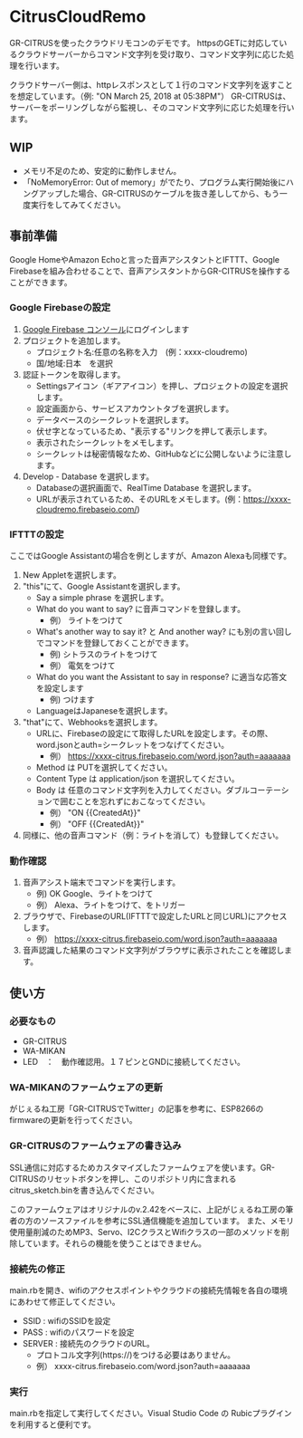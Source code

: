 # CitrusCloudRemo
GR-CITRUSを使ったクラウドリモコンのデモです。
httpsのGETに対応しているクラウドサーバーからコマンド文字列を受け取り、コマンド文字列に応じた処理を行います。

クラウドサーバー側は、httpレスポンスとして１行のコマンド文字列を返すことを想定しています。（例: "ON March 25, 2018 at 05:38PM"）
GR-CITRUSは、サーバーをポーリングしながら監視し、そのコマンド文字列に応じた処理を行います。

## WIP
- メモリ不足のため、安定的に動作しません。
- 「NoMemoryError: Out of memory」がでたり、プログラム実行開始後にハングアップした場合、GR-CITRUSのケーブルを抜き差ししてから、もう一度実行をしてみてください。

## 事前準備
Google HomeやAmazon Echoと言った音声アシスタントとIFTTT、Google Firebaseを組み合わせることで、音声アシスタントからGR-CITRUSを操作することができます。

### Google Firebaseの設定
1. [Google Firebase コンソール](https://console.firebase.google.com/)にログインします
2. プロジェクトを追加します。
    - プロジェクト名:任意の名称を入力　(例：xxxx-cloudremo)
    - 国/地域:日本　を選択
3. 認証トークンを取得します。
    - Settingsアイコン（ギアアイコン）を押し、プロジェクトの設定を選択します。
    - 設定画面から、サービスアカウントタブを選択します。
    - データベースのシークレットを選択します。
    - 伏せ字となっているため、"表示する"リンクを押して表示します。
    - 表示されたシークレットをメモします。
    - シークレットは秘密情報なため、GitHubなどに公開しないように注意します。
3. Develop - Database を選択します。
    - Databaseの選択画面で、RealTime Database を選択します。
    - URLが表示されているため、そのURLをメモします。(例：https://xxxx-cloudremo.firebaseio.com/)

### IFTTTの設定
ここではGoogle Assistantの場合を例としますが、Amazon Alexaも同様です。

1. New Appletを選択します。
2. "this"にて、Google Assistantを選択します。
    - Say a simple phrase を選択します。
    - What do you want to say? に音声コマンドを登録します。
        - 例） ライトをつけて
    - What's another way to say it? と And another way? にも別の言い回しでコマンドを登録しておくことができます。
        - 例) シトラスのライトをつけて
        - 例） 電気をつけて
    - What do you want the Assistant to say in response? に適当な応答文を設定します
        - 例) つけます
    - LanguageはJapaneseを選択します。
3. "that"にて、Webhooksを選択します。
    - URLに、Firebaseの設定にて取得したURLを設定します。その際、word.jsonとauth=シークレットをつなげてください。
        - 例） https://xxxx-citrus.firebaseio.com/word.json?auth=aaaaaaa
    - Method は PUTを選択してください。
    - Content Type は application/json を選択してください。
    - Body は 任意のコマンド文字列を入力してください。ダブルコーテーションで囲むことを忘れずにおこなってください。
        - 例） "ON {{CreatedAt}}"
        - 例） "OFF {{CreatedAt}}"
4. 同様に、他の音声コマンド（例：ライトを消して）も登録してください。

### 動作確認
1. 音声アシスト端末でコマンドを実行します。
    - 例) OK Google、ライトをつけて
    - 例） Alexa、ライトをつけて、をトリガー
2. ブラウザで、FirebaseのURL(IFTTTで設定したURLと同じURL)にアクセスします。
    - 例） https://xxxx-citrus.firebaseio.com/word.json?auth=aaaaaaa
3. 音声認識した結果のコマンド文字列がブラウザに表示されたことを確認します。


## 使い方
### 必要なもの
- GR-CITRUS
- WA-MIKAN
- LED　：　動作確認用。１７ピンとGNDに接続してください。

### WA-MIKANのファームウェアの更新
がじぇるね工房「GR-CITRUSでTwitter」の記事を参考に、ESP8266のfirmwareの更新を行ってください。

### GR-CITRUSのファームウェアの書き込み
SSL通信に対応するためカスタマイズしたファームウェアを使います。GR-CITRUSのリセットボタンを押し、このリポジトリ内に含まれるcitrus_sketch.binを書き込んでください。

このファームウェアはオリジナルのv.2.42をベースに、上記がじぇるね工房の筆者の方のソースファイルを参考にSSL通信機能を追加しています。
また、メモリ使用量削減のためMP3、Servo、I2CクラスとWifiクラスの一部のメソッドを削除しています。それらの機能を使うことはできません。

### 接続先の修正
main.rbを開き、wifiのアクセスポイントやクラウドの接続先情報を各自の環境にあわせて修正してください。

- SSID : wifiのSSIDを設定
- PASS : wifiのパスワードを設定
- SERVER : 接続先のクラウドのURL。
    - プロトコル文字列(https://)をつける必要はありません。
    - 例） xxxx-citrus.firebaseio.com/word.json?auth=aaaaaaa

### 実行
main.rbを指定して実行してください。Visual Studio Code の Rubicプラグインを利用すると便利です。
